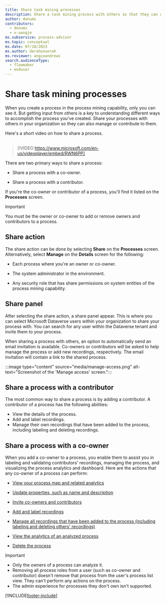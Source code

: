 ```yaml
---
title: Share task mining processes
description: Share a task mining process with others so that they can offer input and additional insights. You can share a process with a co-owner or a contributor.
author: donums
contributors:
  - donums
  - v-aangie 
ms.subservice: process-advisor
ms.topic: conceptual
ms.date: 07/18/2023
ms.author: derahonuorah
ms.reviewer: angieandrews
search.audienceType: 
  - flowmaker
  - enduser
---
```


# Share task mining processes

When you create a process in the process mining capability, only you can see it. But getting input from others is a key to understanding different ways to accomplish the process you've created. Share your processes with others in your organization so they can also manage or contribute to them.

Here's a short video on how to share a process.<br>
</br>
> [!VIDEO https://www.microsoft.com/en-us/videoplayer/embed/RWN6PP]

There are two primary ways to share a process:

- Share a process with a co-owner.

- Share a process with a contributor.

If you're the co-owner or contributor of a process, you'll find it listed on the **Processes** screen.
</br>
> [!IMPORTANT]
> You must be the owner or co-owner to add or remove owners and contributors to a process.

## Share action

The share action can be done by selecting **Share** on the **Processes** screen. Alternatively, select **Manage** on the **Details** screen for the following:

- Each process where you're an owner or co-owner.

- The system administrator in the environment.

- Any security role that has share permissions on system entities of the process mining capability.

## Share panel

After selecting the share action, a share panel appear. This is where you can select Microsoft Dataverse users within your organization to share your process with. You can search for any user within the Dataverse tenant and invite them to your process.

When sharing a process with others, an option to automatically send an email invitation is available. Co-owners or contributors will be asked to help manage the process or add new recordings, respectively. The email invitation will contain a link to the shared process.

:::image type="content" source="media/manage-access.png" alt-text="Screenshot of the 'Manage access' screen.":::

## Share a process with a contributor

The most common way to share a process is by adding a contributor. A contributor of a process has the following abilities:

- View the details of the process.
- Add and label recordings.
- Manage their own recordings that have been added to the process, including labeling and deleting recordings.

## Share a process with a co-owner

When you add a co-owner to a process, you enable them to assist you in labeling and validating contributors' recordings, managing the process, and visualizing the process analytics and dashboard. Here are the actions that any co-owner of a process can perform:

- [View your process map and related analytics](process-advisor-analyze.md#view-your-process-map-and-related-analytics)

- [Update properties, such as name and description](process-advisor-processes.md#create-recommended-activity-names)

- [Invite co-owners and contributors](process-advisor-share.md#share-action)

- [Add and label recordings](process-advisor-processes.md)

- [Manage all recordings that have been added to the process (including labeling and deleting others' recordings)](process-advisor-processes.md)

- [View the analytics of an analyzed process](process-advisor-analyze.md)

- [Delete the process](process-advisor-security.md)

> [!IMPORTANT]
>
>- Only the owners of a process can analyze it.
>- Removing all process roles from a user (such as co-owner and contributor) doesn't remove that process from the user's process list view. They can't perform any actions on the process.
>- The admin experience for processes they don't own isn't supported.

[!INCLUDE[footer-include](includes/footer-banner.md)]
